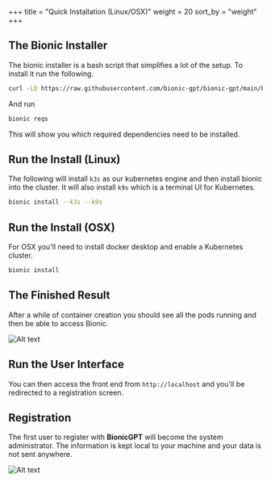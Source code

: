 +++
title = "Quick Installation (Linux/OSX)"
weight = 20
sort_by = "weight"
+++

## The Bionic Installer

The bionic installer is a bash script that simplifies a lot of the setup. To install it run the following.

```sh
curl -LO https://raw.githubusercontent.com/bionic-gpt/bionic-gpt/main/bionic.sh && chmod +x ./bionic.sh && sudo mv bionic.sh /usr/bin/bionic
```

And run

```sh
bionic reqs
```

This will show you which required dependencies need to be installed.

## Run the Install (Linux)

The following will install `k3s` as our kubernetes engine and then install bionic into the cluster. It will also install `k9s` which is a terminal UI for Kubernetes.

```sh
bionic install --k3s --k9s
```

## Run the Install (OSX)

For OSX you'll need to install docker desktop and enable a Kubernetes cluster.

```sh
bionic install
```

## The Finished Result

After a while of container creation you should see all the pods running and then be able to access Bionic.


![Alt text](../bionic-startup-k9s.png "Bionic K9s")

## Run the User Interface

You can then access the front end from `http://localhost` and you'll be redirected to a registration screen.

## Registration

The first user to register with **BionicGPT** will become the system administrator. The information is kept local to your machine and your data is not sent anywhere.

![Alt text](../initial-screen.png "Start Screen")
